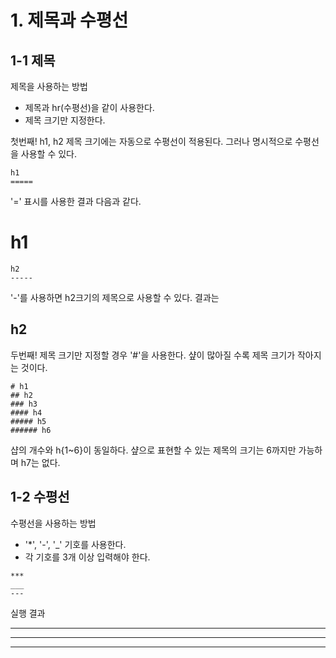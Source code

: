 # 1. 제목과 수평선
## 1-1 제목
제목을 사용하는 방법
 - 제목과 hr(수평선)을 같이 사용한다.
 - 제목 크기만 지정한다.

첫번째! h1, h2 제목 크기에는 자동으로 수평선이 적용된다. 그러나 명시적으로 수평선을 사용할 수 있다.
~~~
h1
=====
~~~
'=' 표시를 사용한 결과 다음과 같다.

h1
=====

~~~
h2
-----
~~~
'-'를 사용하면 h2크기의 제목으로 사용할 수 있다. 결과는

h2
-----

두번째! 제목 크기만 지정할 경우 '#'을 사용한다. 샾이 많아질 수록 제목 크기가 작아지는 것이다.
~~~
# h1
## h2
### h3
#### h4
##### h5
###### h6
~~~
샵의 개수와 h{1~6}이 동일하다. 샾으로 표현할 수 있는 제목의 크기는 6까지만 가능하며 h7는 없다.

## 1-2 수평선
수평선을 사용하는 방법
 - '*', '-', '_' 기호를 사용한다.
 - 각 기호를 3개 이상 입력해야 한다.

~~~
***
___
---
~~~

실행 결과 
***
___
---
